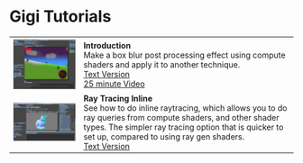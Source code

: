 # Gigi Tutorials

| |  |
|:-----|:------|
| [<img src="../tutorial/verletblur.png" width="500"/>](#) | **Introduction**<br>Make a box blur post processing effect using compute shaders and apply it to another technique.<br> [Text Version](../tutorial/tutorial.md)<br> [25 minute Video](https://www.youtube.com/watch?v=qknK-tahICE) |
| [<img src="RayTracingInline/Viewer2.png" width="500"/>](#) | **Ray Tracing Inline**<br>See how to do inline raytracing, which allows you to do ray queries from compute shaders, and other shader types. The simpler ray tracing option that is quicker to set up, compared to using ray gen shaders.<br> [Text Version](RayTracingInline/readme.md) |
